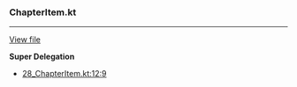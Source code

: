 ### ChapterItem.kt
---
[View file](files/28_ChapterItem.kt)

**Super Delegation**

 - [28_ChapterItem.kt:12:9](files/28_ChapterItem.kt#L12)

